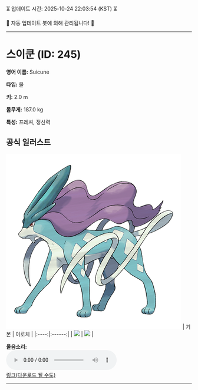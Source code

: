 
⏳ 업데이트 시간: 2025-10-24 22:03:54 (KST) ⏳

🤖 자동 업데이트 봇에 의해 관리됩니다! 🤖

---

# 스이쿤 (ID: 245)
**영어 이름:** Suicune

**타입:** 물

**키:** 2.0 m

**몸무게:** 187.0 kg

**특성:** 프레셔, 정신력

## 공식 일러스트
![](https://raw.githubusercontent.com/PokeAPI/sprites/master/sprites/pokemon/other/official-artwork/245.png)
| 기본 | 이로치 |
|:----:|:------:|
| <img src="http://play.pokemonshowdown.com/sprites/ani/suicune.gif" width="200"> | <img src="http://play.pokemonshowdown.com/sprites/ani-shiny/suicune.gif" width="200"> |

**울음소리:**<br><audio controls src="https://raw.githubusercontent.com/PokeAPI/cries/main/cries/pokemon/latest/245.ogg"></audio><br> [링크(다운로드 될 수도)](https://raw.githubusercontent.com/PokeAPI/cries/main/cries/pokemon/latest/245.ogg)


---
